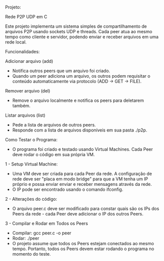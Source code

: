 Projeto: 

Rede P2P UDP em C

Este projeto implementa um sistema simples de compartilhamento de arquivos P2P usando sockets UDP e threads.
Cada peer atua ao mesmo tempo como cliente e servidor, podendo enviar e receber arquivos em uma rede local.

Funcionalidades:

Adicionar arquivo (add)

- Notifica outros peers que um arquivo foi criado.
- Quando um peer adiciona um arquivo, os outros podem requisitar o conteúdo automaticamente via protocolo (ADD → GET → FILE).

Remover arquivo (del)

- Remove o arquivo localmente e notifica os peers para deletarem também.

Listar arquivos (list)

- Pede a lista de arquivos de outros peers.
- Responde com a lista de arquivos disponíveis em sua pasta ./p2p.

Como Testar o Programa:

- O programa foi criado e testado usando Virtual Machines. Cada Peer deve rodar o código em sua própria VM.

1 - Setup Virtual Machine:

- Uma VM deve ser criada para cada Peer da rede. A configuração de rede deve ser "placa em modo bridge" para que a VM tenha um IP próprio e possa enviar enviar e receber mensagens através da rede.
- O IP pode ser encontrado usando o comando ifconfig.

2 - Alterações do código:

- O arquivo peer.c deve ser modificado para constar quais são os IPs dos Peers da rede - cada Peer deve adicionar o IP dos outros Peers. 

3 - Compilar e Rodar em Todos os Peers

- Compilar: gcc peer.c -o peer
- Rodar: ./peer
- O projeto assume que todos os Peers estejam conectados ao mesmo tempo. Portanto, todos os Peers devem estar rodando o programa no momento do teste.
